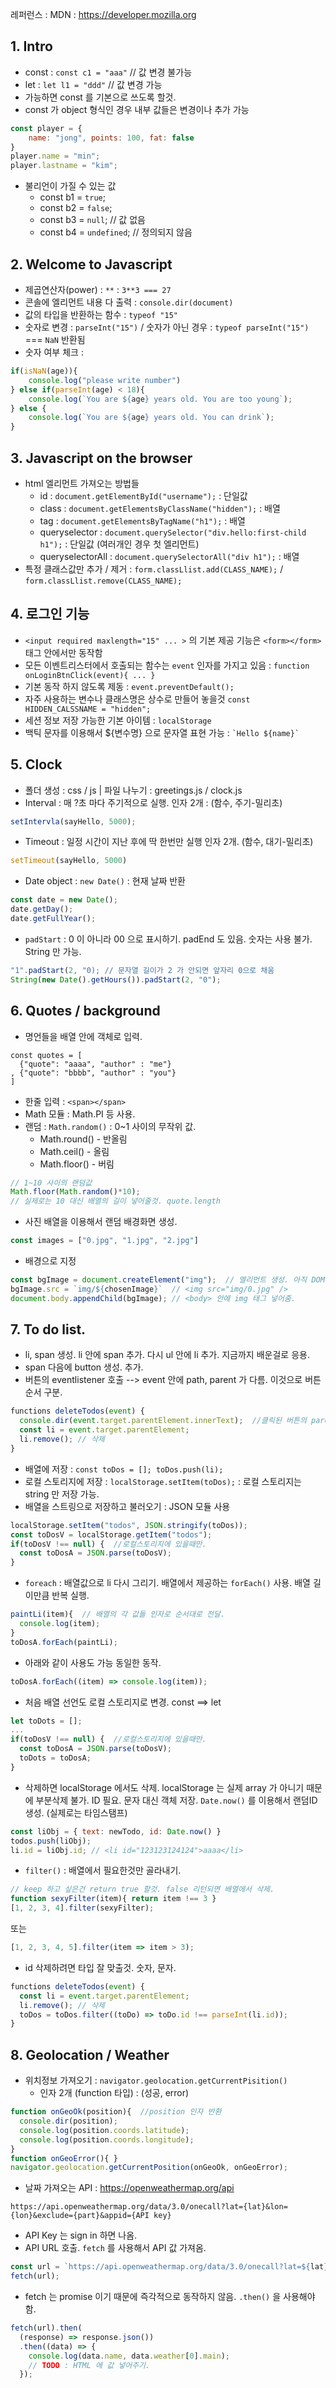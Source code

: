 레퍼런스  : MDN : https://developer.mozilla.org
## 1. Intro
- const : `const c1 = "aaa"`    // 값 변경 불가능
- let : `let l1 = "ddd"`      // 값 변경 가능
- 가능하면 const 를 기본으로 쓰도록 할것.
- const 가 object 형식인 경우 내부 값들은 변경이나 추가 가능
```javascript
const player = {
    name: "jong", points: 100, fat: false
}
player.name = "min";
player.lastname = "kim";
```
- 불리언이 가질 수 있는 값
  - const b1 = `true`;
  - const b2 = `false`;
  - const b3 = `null`;        // 값 없음
  - const b4 = `undefined`;   // 정의되지 않음

## 2. Welcome to Javascript
- 제곱연산자(power) : `**` : `3**3 === 27`
- 콘솔에 엘리먼트 내용 다 출력 : `console.dir(document)`
- 값의 타입을 반환하는 함수 : `typeof "15"`
- 숫자로 변경 : `parseInt("15")` / 숫자가 아닌 경우 : `typeof parseInt("15")` === `NaN` 반환됨
- 숫자 여부 체크 : 
```javascript
if(isNaN(age)){
    console.log("please write number")
} else if(parseInt(age) < 18){
    console.log(`You are ${age} years old. You are too young`);
} else {
    console.log(`You are ${age} years old. You can drink`);
}
```

## 3. Javascript on the browser
- html 엘리먼트 가져오는 방법들
  - id : `document.getElementById("username");` : 단일값
  - class : `document.getElementsByClassName("hidden");` : 배열
  - tag : `document.getElementsByTagName("h1");` : 배열
  - queryselector : `document.querySelector("div.hello:first-child h1");` : 단일값 (여러개인 경우 첫 엘리먼트)
  - queryselectorAll : `document.querySelectorAll("div h1");` : 배열
- 특정 클래스값만 추가 / 제거 : `form.classLlist.add(CLASS_NAME);` / `form.classLlist.remove(CLASS_NAME);`

## 4. 로그인 기능
- `<input required maxlength="15" ... >` 의 기본 제공 기능은 `<form></form>` 태그 안에서만 동작함
- 모든 이벤트리스터에서 호출되는 함수는 `event` 인자를 가지고 있음 : `function onLoginBtnClick(event){ ... }`
- 기본 동작 하지 않도록 제동 : `event.preventDefault();` 
- 자주 사용하는 변수나 클래스명은 상수로 만들어 놓을것 `const HIDDEN_CALSSNAME = "hidden";`
- 세션 정보 저장 가능한 기본 아이템 : `localStorage`
- 백틱 문자를 이용해서 ${변수명} 으로 문자열 표현 가능 : 
``` `Hello ${name}` ```

## 5. Clock
- 폴더 생성 : css / js | 파일 나누기 : greetings.js / clock.js
- Interval : 매 ?초 마다 주기적으로 실행. 인자 2개 : (함수, 주기-밀리초)
```javascript
setIntervla(sayHello, 5000);
```
- Timeout : 일정 시간이 지난 후에 딱 한번만 실행 인자 2개. (함수, 대기-밀리초)
```javascript
setTimeout(sayHello, 5000)
```
- Date object : `new Date()` : 현재 날짜 반환
```javascript
const date = new Date();
date.getDay();
date.getFullYear();
```
- `padStart` : 0 이 아니라 00 으로 표시하기. padEnd 도 있음. 숫자는 사용 불가. String 만 가능.
```javascript
"1".padStart(2, "0); // 문자열 길이가 2 가 안되면 앞자리 0으로 채움
String(new Date().getHours()).padStart(2, "0");
```

## 6. Quotes / background
- 명언들을 배열 안에 객체로 입력.
```
const quotes = [
  {"quote": "aaaa", "author" : "me"}
, {"quote": "bbbb", "author" : "you"}
] 
```
- 한줄 입력 : `<span></span>`
- Math 모듈 : Math.PI 등 사용. 
- 랜덤 : `Math.random()` : 0~1 사이의 무작위 값.
  - Math.round() - 반올림 
  - Math.ceil()  - 올림
  - Math.floor() - 버림
```javascript
// 1~10 사이의 랜덤값
Math.floor(Math.random()*10);
// 실제로는 10 대신 배열의 길이 넣어줄것. quote.length
```  
- 사진 배열을 이용해서 랜덤 배경화면 생성.
```javascript
const images = ["0.jpg", "1.jpg", "2.jpg"]
```
- 배경으로 지정
```javascript
const bgImage = document.createElement("img");  // 엘리먼트 생성. 아직 DOM 에는 없음.
bgImage.src = `img/${chosenImage}`  // <img src="img/0.jpg" />
document.body.appendChild(bgImage); // <body> 안에 img 태그 넣어줌.
```

## 7. To do list.
- li, span 생성. li 안에 span 추가. 다시 ul 안에 li 추가. 지금까지 배운걸로 응용.
- span 다음에 button 생성. 추가.
- 버튼의 eventlistener 호출 --> event 안에 path, parent 가 다름. 이것으로 버튼 순서 구분.
```javascript
functions deleteTodos(event) {
  console.dir(event.target.parentElement.innerText);  //클릭된 버튼의 parentElement 로 부모 li 판단.
  const li = event.target.parentElement;
  li.remove(); // 삭제
}
```
- 배열에 저장 : `const toDos = []; toDos.push(li);`
- 로컬 스토리지에 저장 : `localStorage.setItem(toDos);` : 로컬 스토리지는 string 만 저장 가능.
- 배열을 스트링으로 저장하고 불러오기 : JSON 모듈 사용
```javascript
localStorage.setItem("todos", JSON.stringify(toDos));
const toDosV = localStorage.getItem("todos");
if(toDosV !== null) {  //로컬스토리지에 있을때만.
  const toDosA = JSON.parse(toDosV);
}
```
- `foreach` : 배열값으로 li 다시 그리기. 배열에서 제공하는 `forEach()` 사용. 배열 길이만큼 반복 실행.
```javascript
paintLi(item){  // 배열의 각 값들 인자로 순서대로 전달.
  console.log(item);
}
toDosA.forEach(paintLi);
```
- 아래와 같이 사용도 가능 동일한 동작.
```javascript
toDosA.forEach((item) => console.log(item));
```
- 처음 배열 선언도 로컬 스토리지로 변경. const ==> let
```javascript
let toDots = [];
...
if(toDosV !== null) {  //로컬스토리지에 있을때만.
  const toDosA = JSON.parse(toDosV);
  toDots = toDosA;
}
```
- 삭제하면 localStorage 에서도 삭제. localStorage 는 실제 array 가 아니기 때문에 부분삭제 불가. ID 필요.
  문자 대신 객체 저장. `Date.now()` 를 이용해서 랜덤ID 생성. (실제로는 타임스탬프)
```javascript
const liObj = { text: newTodo, id: Date.now() }
todos.push(liObj);
li.id = liObj.id; // <li id="123123124124">aaaa</li>
```
- `filter()` : 배열에서 필요한것만 골라내기.
```javascript
// keep 하고 싶은건 return true 할것. false 리턴되면 배열에서 삭제.
function sexyFilter(item){ return item !== 3 }
[1, 2, 3, 4].filter(sexyFilter);
```
또는 
```javascript
[1, 2, 3, 4, 5].filter(item => item > 3);
```
- id 삭제하려면 타입 잘 맞출것. 숫자, 문자.
```javascript
functions deleteTodos(event) {
  const li = event.target.parentElement;
  li.remove(); // 삭제
  toDos = toDos.filter((toDo) => toDo.id !== parseInt(li.id));
}
```

## 8. Geolocation / Weather
- 위치정보 가져오기 : `navigator.geolocation.getCurrentPisition()`
  - 인자 2개 (function 타입) : (성공, error)
```javascript
function onGeoOk(position){  //position 인자 반환
  console.dir(position);
  console.log(position.coords.latitude);
  console.log(position.coords.longitude);
}
function onGeoError(){ }
navigator.geolocation.getCurrentPosition(onGeoOk, onGeoError);
```
- 날짜 가져오는 API : https://openweathermap.org/api
```
https://api.openweathermap.org/data/3.0/onecall?lat={lat}&lon={lon}&exclude={part}&appid={API key}
```
- API Key 는 sign in 하면 나옴.
- API URL 호출. `fetch` 를 사용해서 API 값 가져옴.
```javascript
const url = `https://api.openweathermap.org/data/3.0/onecall?lat=${lat}&lon=${lon}&exclude=${part}&appid=${API key}`
fetch(url);
```
- fetch 는 promise 이기 때문에 즉각적으로 동작하지 않음. `.then()` 을 사용해야 함.
```javascript
fetch(url).then(
  (response) => response.json())
  .then((data) => { 
    console.log(data.name, data.weather[0].main); 
    // TODO : HTML 에 값 넣어주기.
  });
```
